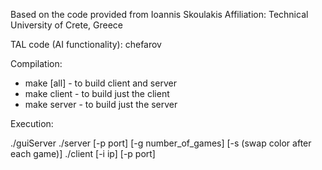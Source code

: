 Based on the code provided from Ioannis Skoulakis
Affiliation: Technical University of Crete, Greece

TAL code (AI functionality): chefarov

Compilation: 

* make [all]  - to build client and server
* make client - to build just the client
* make server - to build just the server

Execution: 

./guiServer
./server [-p port] [-g number_of_games] [-s (swap color after each game)]
./client [-i ip] [-p port]


